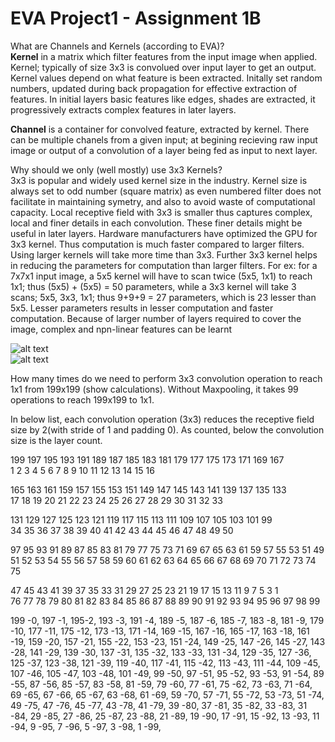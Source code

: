 # EVA Project1 - Assignment 1B
What are Channels and Kernels (according to EVA)?  
**Kernel** in a matrix which filter features from the input image when applied. Kernel; typically of size 3x3 is convolued over input layer to get an output. Kernel values depend on what feature is been extracted. Initally set random numbers, updated during back propagation for effective extraction of features. In initial layers basic features like edges, shades are extracted, it progressively extracts complex features in later layers.  

**Channel** is a container for convolved feature, extracted by kernel. There can be multiple chanels from a given input; at begining recieving raw input image or output of a convolution of a layer being fed as input to next layer.





Why should we only (well mostly) use 3x3 Kernels?  
3x3 is popular and widely used kernel size in the industry. Kernel size is always set to odd number (square matrix) as even numbered filter does not facilitate in maintaining symetry, and also to avoid waste of computational capacity. 
Local receptive field with 3x3 is smaller thus captures complex, local and finer details in each convolution. These finer details might be useful in later layers.
Hardware manufacturers have optimized the GPU for 3x3 kernel. Thus computation is much faster compared to larger filters. Using larger kernels will take more time than 3x3.
Further 3x3 kernel helps in reducing the parameters for computation than larger filters. For ex: for a 7x7x1 input image, a 5x5 kernel will have to scan twice (5x5, 1x1) to reach 1x1; thus (5x5) + (5x5) = 50 parameters, while a 3x3 kernel will take 3 scans; 5x5, 3x3, 1x1; thus 9+9+9 = 27 parameters, which is 23 lesser than 5x5. Lesser parameters results in lesser computation and faster computation.
Because of larger number of layers required to cover the image, complex and npn-linear features can be learnt




![alt text](https://github.com/asudupa/Project1/blob/master/conv.gif)  
![alt text](https://github.com/asudupa/Project1/blob/master/convolution.png)  






How many times do we need to perform 3x3 convolution operation to reach 1x1 from 199x199 (show calculations).
Without Maxpooling, it takes 99 operations to reach 199x199 to 1x1.

In below list, each convolution operation (3x3) reduces the receptive field size by 2(with stride of 1 and padding 0). As counted, below the convolution size is the layer count.

199	197	195	193	191	189	187	185	183	181	179	177	175	173	171	169	167  
	1	 2	3	  4	   5	 6	 7	 8	 9	10	 11	 12	13	14	15	16  
	
165	163	161	159	157	155	153	151	149     147	145	143	141	139	137	135    133  
 17	18	19	20	21	22	23	24	25       26	27	28	29	30	31	32	33  
																									
131	129	127	125	123	121	119	117	115	113	111	109	107	105	103	101	99  
34	35	36	37	38	39	40	41	42	43	44	45	46	47	48	49	50  
																									
97  95	93	91	89	87	85	83	81	79	77	75	73	71	69	67	65	63  	61	59	57	55	53	51	49
51  52	53	54	55	56	57	58	59	60	61	62	63	64	65	66	67	68	69	70	71	72	73	74	75
																									
47   45   43	41	39	37	35	33	31	29	27	25	23	21	19	17	15	13	11	9	   7	 5	 3	 1				
76   77   78	79	80	81	82	83	84	85	86	87	88	89	90	91	92	93	94	95	96	97	98	99				

199 -0, 197 -1, 195-2, 	193 -3, 191 -4, 189 -5,	187 -6, 185 -7, 183 -8,	181 -9,	179 -10, 177 -11, 175 -12, 173 -13, 171 -14, 169 -15, 	167 -16, 165 -17, 163 -18, 161 -19, 159 -20, 157 -21, 	155 -22, 153 -23, 151 -24, 149 -25, 147 -26, 145 -27, 143 -28, 141 -29, 139 -30, 137 -31, 135 -32, 133 -33, 131 -34, 129 -35, 127 -36, 125 -37, 123 -38, 121 -39, 119 -40, 117 -41, 115 -42, 113 -43, 111 -44, 109 -45, 107 -46, 105 -47, 103 -48, 101 -49, 99 -50, 97 -51, 95 -52, 93 -53, 91 -54, 89 -55, 87 -56, 85 -57, 83 -58, 81 -59, 79 -60, 77 -61, 75 -62, 73 -63, 71 -64, 69 -65, 67 -66, 65 -67, 63 -68, 61 -69, 59 -70, 57 -71, 55 -72, 53 -73, 51 -74, 49 -75, 47 -76, 45 -77, 43 -78, 41 -79, 39 -80, 37 -81, 35 -82, 33 -83, 31 -84, 29 -85, 27 -86, 25 -87, 23 -88, 21 -89, 19 -90, 17 -91, 15 -92, 13 -93, 11 -94, 9 -95, 7 -96, 5 -97, 3 -98, 1 -99, 

